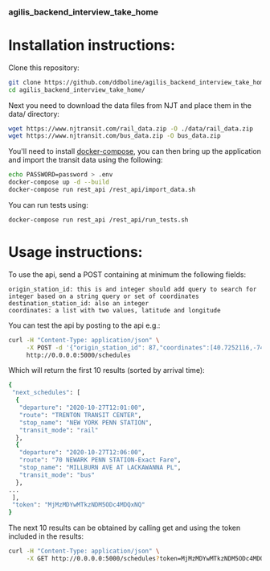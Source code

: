 ### agilis_backend_interview_take_home

# Installation instructions:

Clone this repository:

```bash
git clone https://github.com/ddboline/agilis_backend_interview_take_home.git
cd agilis_backend_interview_take_home/
```

Next you need to download the data files from NJT and place them in the data/ directory:

```bash
wget https://www.njtransit.com/rail_data.zip -O ./data/rail_data.zip
wget https://www.njtransit.com/bus_data.zip -O bus_data.zip
```

You'll need to install [docker-compose](https://docs.docker.com/compose/), you can then bring up the application and import the transit data using the following:
```bash
echo PASSWORD=password > .env
docker-compose up -d --build
docker-compose run rest_api /rest_api/import_data.sh
```

You can run tests using:
```bash
docker-compose run rest_api /rest_api/run_tests.sh
```

# Usage instructions:

To use the api, send a POST containing at minimum the following fields:
```
origin_station_id: this is and integer should add query to search for integer based on a string query or set of coordinates
destination_station_id: also an integer
coordinates: a list with two values, latitude and longitude
```


You can test the api by posting to the api e.g.:
```bash
curl -H "Content-Type: application/json" \
     -X POST -d '{"origin_station_id": 87,"coordinates":[40.7252116,-74.305729],"destination_station_id": 105}' \
     http://0.0.0.0:5000/schedules
```

Which will return the first 10 results (sorted by arrival time):
```bash
{
 "next_schedules": [
  {
   "departure": "2020-10-27T12:01:00",
   "route": "TRENTON TRANSIT CENTER",
   "stop_name": "NEW YORK PENN STATION",
   "transit_mode": "rail"
  },
  {
   "departure": "2020-10-27T12:06:00",
   "route": "70 NEWARK PENN STATION-Exact Fare",
   "stop_name": "MILLBURN AVE AT LACKAWANNA PL",
   "transit_mode": "bus"
  },
...
 ],
 "token": "MjMzMDYwMTkzNDM5ODc4MDQxNQ"
}
```

The next 10 results can be obtained by calling get and using the token included in the results:
```bash
curl -H "Content-Type: application/json" \
     -X GET http://0.0.0.0:5000/schedules?token=MjMzMDYwMTkzNDM5ODc4MDQxNQ
```
